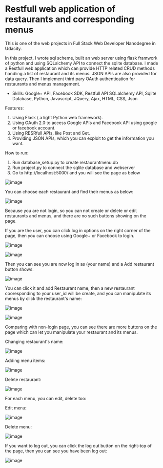 # Restfull web application of restaurants and corresponding menus

This is one of the web projects in Full Stack Web Developer Nanodegree in Udacity.

In this project, I wrote sql scheme, built an web server using flask framwork of python and using SQLalchemy API to connect the sqlite database. I made a Restfull web application which can provide HTTP related CRUD methods handling a list of restaurant and its menus. JSON APIs are also provided for data query. Then I implement third pary OAuth authentication for restaurants and menus management. 

- Skills: Google+ API, Facebook SDK, Restfull API SQLalchemy API, Sqlite Database, Python, Javascript, JQuery, Ajax, HTML, CSS, Json

Features: <br/>
1. Using Flask ( a light Python web framework).<br/>
2. Using OAuth 2.0 to access Google APIs and Facebook API using google or facebook account.<br/>
3. Using RESRfull APIs, like Post and Get.<br/>
4. Providing JSON APIs, which you can exploit to get the information you want.<br/>

How to run:<br/>
1. Run database_setup.py to create restaurantmenu.db<br/>
2. Run project.py to connect the sqlite database and webserver<br/>
3. Go to http://localhost:5000/ and you will see the page as below<br/>

![image](https://raw.githubusercontent.com/leiyudongyu/images/master/1.jpg)

You can choose each restaurant and find their menus as below:

![image](https://raw.githubusercontent.com/leiyudongyu/images/master/2.jpg)

Because you are not login, so you can not create or delete or edit restaurants and menus, and there are no such buttons showing on the page.

If you are the user, you can click log in options on the right corner of the page, then you can choose using Google+ or Facebook to login.

![image](https://raw.githubusercontent.com/leiyudongyu/images/master/3.jpg)

![image](https://raw.githubusercontent.com/leiyudongyu/images/master/4.jpg)

Then you can see you are now log in as (your name) and a Add restaurant button shows:

![image](https://raw.githubusercontent.com/leiyudongyu/images/master/5.jpg)

You can click it and add Restaurant name, then a new restaurant cooresponding to your user_id will be create, and you can manipulate its menus by click the restaurant's name:

![image](https://raw.githubusercontent.com/leiyudongyu/images/master/6.jpg)

![image](https://raw.githubusercontent.com/leiyudongyu/images/master/7.jpg)

Comparing with non-login page, you can see there are more buttons on the page which can let you manipulate your restaurant and its menus.

Changing restaurant's name:

![image](https://github.com/leiyudongyu/images/blob/master/8.jpg)

Adding menu items:

![image](https://github.com/leiyudongyu/images/blob/master/9.jpg)

Delete restaurant:

![image](https://github.com/leiyudongyu/images/blob/master/10.jpg)

For each menu, you can edit, delete too:

Edit menu:

![image](https://github.com/leiyudongyu/images/blob/master/11.jpg)

Delete menu:

![image](https://github.com/leiyudongyu/images/blob/master/12.jpg)

If you want to log out, you can click the log out button on the right-top of the page, then you can see you have been log out:

![image](https://github.com/leiyudongyu/images/blob/master/13.jpg)
